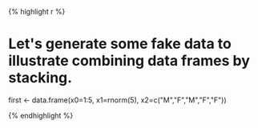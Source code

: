
{% highlight r %}

# Let's generate some fake data to illustrate combining data frames by stacking.

first <- data.frame(x0=1:5,
                    x1=rnorm(5),
                    x2=c("M","F","M","F","F"))

{% endhighlight %}
